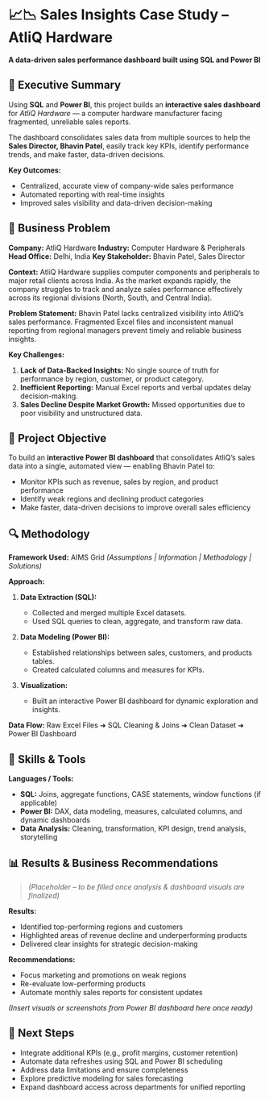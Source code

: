 # 📈📉 Sales Insights Case Study – AtliQ Hardware

**A data-driven sales performance dashboard built using SQL and Power BI**


## 📄 Executive Summary

Using **SQL** and **Power BI**, this project builds an **interactive sales dashboard** for *AtliQ Hardware* — a computer hardware manufacturer facing fragmented, unreliable sales reports.

The dashboard consolidates sales data from multiple sources to help the **Sales Director, Bhavin Patel**, easily track key KPIs, identify performance trends, and make faster, data-driven decisions.

**Key Outcomes:**

* Centralized, accurate view of company-wide sales performance
* Automated reporting with real-time insights
* Improved sales visibility and data-driven decision-making

## 💼 Business Problem

**Company:** AtliQ Hardware
**Industry:** Computer Hardware & Peripherals
**Head Office:** Delhi, India
**Key Stakeholder:** Bhavin Patel, Sales Director

**Context:**
AtliQ Hardware supplies computer components and peripherals to major retail clients across India. As the market expands rapidly, the company struggles to track and analyze sales performance effectively across its regional divisions (North, South, and Central India).

**Problem Statement:**
Bhavin Patel lacks centralized visibility into AtliQ’s sales performance. Fragmented Excel files and inconsistent manual reporting from regional managers prevent timely and reliable business insights.

**Key Challenges:**

1. **Lack of Data-Backed Insights:** No single source of truth for performance by region, customer, or product category.
2. **Inefficient Reporting:** Manual Excel reports and verbal updates delay decision-making.
3. **Sales Decline Despite Market Growth:** Missed opportunities due to poor visibility and unstructured data.


## 🎯 Project Objective

To build an **interactive Power BI dashboard** that consolidates AtliQ’s sales data into a single, automated view — enabling Bhavin Patel to:

* Monitor KPIs such as revenue, sales by region, and product performance
* Identify weak regions and declining product categories
* Make faster, data-driven decisions to improve overall sales efficiency


## 🔍 Methodology

**Framework Used:** AIMS Grid *(Assumptions | Information | Methodology | Solutions)*

**Approach:**

1. **Data Extraction (SQL):**

   * Collected and merged multiple Excel datasets.
   * Used SQL queries to clean, aggregate, and transform raw data.
2. **Data Modeling (Power BI):**

   * Established relationships between sales, customers, and products tables.
   * Created calculated columns and measures for KPIs.
3. **Visualization:**

   * Built an interactive Power BI dashboard for dynamic exploration and insights.

**Data Flow:**
Raw Excel Files ➜ SQL Cleaning & Joins ➜ Clean Dataset ➜ Power BI Dashboard


## 🧠 Skills & Tools

**Languages / Tools:**

* **SQL:** Joins, aggregate functions, CASE statements, window functions (if applicable)
* **Power BI:** DAX, data modeling, measures, calculated columns, and dynamic dashboards
* **Data Analysis:** Cleaning, transformation, KPI design, trend analysis, storytelling


## 📊 Results & Business Recommendations

> *(Placeholder – to be filled once analysis & dashboard visuals are finalized)*

**Results:**

* Identified top-performing regions and customers
* Highlighted areas of revenue decline and underperforming products
* Delivered clear insights for strategic decision-making

**Recommendations:**

* Focus marketing and promotions on weak regions
* Re-evaluate low-performing products
* Automate monthly sales reports for consistent updates

*(Insert visuals or screenshots from Power BI dashboard here once ready)*


## 🚀 Next Steps

* Integrate additional KPIs (e.g., profit margins, customer retention)
* Automate data refreshes using SQL and Power BI scheduling
* Address data limitations and ensure completeness
* Explore predictive modeling for sales forecasting
* Expand dashboard access across departments for unified reporting
